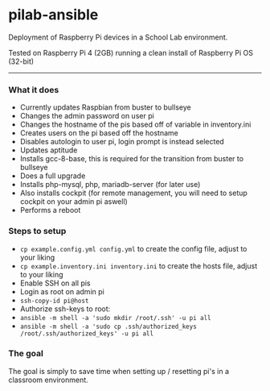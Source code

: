 # pilab-ansible

Deployment of Raspberry Pi devices in a School Lab environment.

Tested on Raspberry Pi 4 (2GB) running a clean install of Raspberry Pi OS (32-bit)

---
### What it does
- Currently updates Raspbian from buster to bullseye
- Changes the admin password on user pi
- Changes the hostname of the pis based off of variable in inventory.ini
- Creates users on the pi based off the hostname
- Disables autologin to user pi, login prompt is instead selected
- Updates aptitude
- Installs gcc-8-base, this is required for the transition from buster to bullseye
- Does a full upgrade
- Installs php-mysql, php, mariadb-server (for later use)
- Also installs cockpit (for remote management, you will need to setup cockpit on your admin pi aswell)
- Performs a reboot

### Steps to setup
 - `cp example.config.yml config.yml` to create the config file, adjust to your liking
 - `cp example.inventory.ini inventory.ini` to create the hosts file, adjust to your liking
 - Enable SSH on all pis
 - Login as root on admin pi
 - `ssh-copy-id pi@host`
 - Authorize ssh-keys to root:
 - `ansible -m shell -a 'sudo mkdir /root/.ssh' -u pi all`
 - `ansible -m shell -a 'sudo cp .ssh/authorized_keys /root/.ssh/authorized_keys' -u pi all`

### The goal
The goal is simply to save time when setting up / resetting pi's in a classroom environment.
